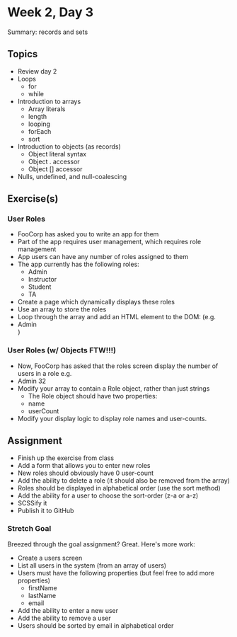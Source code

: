 # Week 2, Day 3

Summary: records and sets

## Topics

- Review day 2
- Loops
  - for
  - while
- Introduction to arrays
  - Array literals
  - length
  - looping
  - forEach
  - sort
- Introduction to objects (as records)
  - Object literal syntax
  - Object . accessor
  - Object [] accessor
- Nulls, undefined, and null-coalescing

## Exercise(s)

### User Roles

- FooCorp has asked you to write an app for them
- Part of the app requires user management, which requires role management
- App users can have any number of roles assigned to them
- The app currently has the following roles:
  - Admin
  - Instructor
  - Student
  - TA
- Create a page which dynamically displays these roles
- Use an array to store the roles
- Loop through the array and add an HTML element to the DOM:
  (e.g. <li class="user-role">Admin</li>)

### User Roles (w/ Objects FTW!!!)

- Now, FooCorp has asked that the roles screen display the number of users in a role
  e.g.
    <li class="user-role">
      <span class="role-name">Admin</span>
      <span class="role-user-count">32</span>
    </li>
- Modify your array to contain a Role object, rather than just strings
  - The Role object should have two properties:
  - name
  - userCount
- Modify your display logic to display role names and user-counts.


## Assignment

- Finish up the exercise from class
- Add a form that allows you to enter new roles
- New roles should obviously have 0 user-count
- Add the ability to delete a role (it should also be removed from the array)
- Roles should be displayed in alphabetical order (use the sort method)
- Add the ability for a user to choose the sort-order (z-a or a-z)
- SCSSify it
- Publish it to GitHub

### Stretch Goal

Breezed through the goal assignment? Great. Here's more work:

- Create a users screen
- List all users in the system (from an array of users)
- Users must have the following properties (but feel free to add more properties)
  - firstName
  - lastName
  - email
- Add the ability to enter a new user
- Add the ability to remove a user
- Users should be sorted by email in alphabetical order
